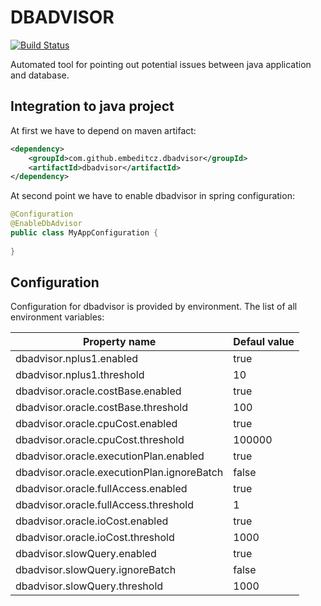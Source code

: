 # DBADVISOR
[![Build Status](https://travis-ci.org/EmbedITCZ/dbadvisor.svg?branch=master)](https://travis-ci.org/EmbedITCZ/dbadvisor)

Automated tool for pointing out potential issues between java application and database.

## Integration to java project
At first we have to depend on maven artifact:
```xml
<dependency>
    <groupId>com.github.embeditcz.dbadvisor</groupId>
    <artifactId>dbadvisor</artifactId>
</dependency>
```

At second point we have to enable dbadvisor in spring configuration:
```java
@Configuration
@EnableDbAdvisor
public class MyAppConfiguration {
    
}
```

## Configuration
Configuration for dbadvisor is provided by environment. The list of all environment variables:

| Property name                              | Defaul value |
| ---                                        | ---          |
| dbadvisor.nplus1.enabled                   | true         |
| dbadvisor.nplus1.threshold                 | 10           |
| dbadvisor.oracle.costBase.enabled          | true         |
| dbadvisor.oracle.costBase.threshold        | 100          |
| dbadvisor.oracle.cpuCost.enabled           | true         |
| dbadvisor.oracle.cpuCost.threshold         | 100000       |
| dbadvisor.oracle.executionPlan.enabled     | true         |
| dbadvisor.oracle.executionPlan.ignoreBatch | false        |
| dbadvisor.oracle.fullAccess.enabled        | true         |
| dbadvisor.oracle.fullAccess.threshold      | 1            |
| dbadvisor.oracle.ioCost.enabled            | true         |
| dbadvisor.oracle.ioCost.threshold          | 1000         |
| dbadvisor.slowQuery.enabled                | true         |
| dbadvisor.slowQuery.ignoreBatch            | false        |
| dbadvisor.slowQuery.threshold              | 1000         |
